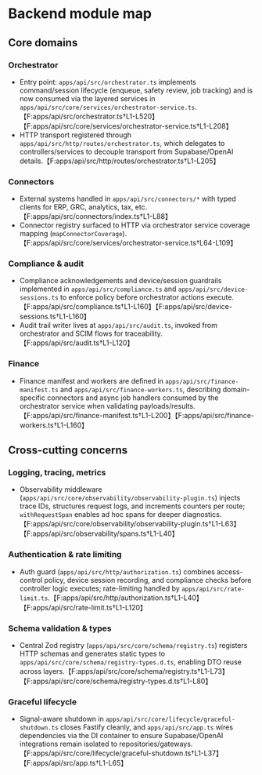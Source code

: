 # Backend module map

## Core domains

### Orchestrator
- Entry point: `apps/api/src/orchestrator.ts` implements command/session lifecycle (enqueue, safety review, job tracking) and is now consumed via the layered services in `apps/api/src/core/services/orchestrator-service.ts`.【F:apps/api/src/orchestrator.ts†L1-L520】【F:apps/api/src/core/services/orchestrator-service.ts†L1-L208】
- HTTP transport registered through `apps/api/src/http/routes/orchestrator.ts`, which delegates to controllers/services to decouple transport from Supabase/OpenAI details.【F:apps/api/src/http/routes/orchestrator.ts†L1-L205】

### Connectors
- External systems handled in `apps/api/src/connectors/*` with typed clients for ERP, GRC, analytics, tax, etc.【F:apps/api/src/connectors/index.ts†L1-L88】
- Connector registry surfaced to HTTP via orchestrator service coverage mapping (`mapConnectorCoverage`).【F:apps/api/src/core/services/orchestrator-service.ts†L64-L109】

### Compliance & audit
- Compliance acknowledgements and device/session guardrails implemented in `apps/api/src/compliance.ts` and `apps/api/src/device-sessions.ts` to enforce policy before orchestrator actions execute.【F:apps/api/src/compliance.ts†L1-L160】【F:apps/api/src/device-sessions.ts†L1-L160】
- Audit trail writer lives at `apps/api/src/audit.ts`, invoked from orchestrator and SCIM flows for traceability.【F:apps/api/src/audit.ts†L1-L120】

### Finance
- Finance manifest and workers are defined in `apps/api/src/finance-manifest.ts` and `apps/api/src/finance-workers.ts`, describing domain-specific connectors and async job handlers consumed by the orchestrator service when validating payloads/results.【F:apps/api/src/finance-manifest.ts†L1-L200】【F:apps/api/src/finance-workers.ts†L1-L160】

## Cross-cutting concerns

### Logging, tracing, metrics
- Observability middleware (`apps/api/src/core/observability/observability-plugin.ts`) injects trace IDs, structures request logs, and increments counters per route; `withRequestSpan` enables ad hoc spans for deeper diagnostics.【F:apps/api/src/core/observability/observability-plugin.ts†L1-L63】【F:apps/api/src/observability/spans.ts†L1-L40】

### Authentication & rate limiting
- Auth guard (`apps/api/src/http/authorization.ts`) combines access-control policy, device session recording, and compliance checks before controller logic executes; rate-limiting handled by `apps/api/src/rate-limit.ts`.【F:apps/api/src/http/authorization.ts†L1-L40】【F:apps/api/src/rate-limit.ts†L1-L120】

### Schema validation & types
- Central Zod registry (`apps/api/src/core/schema/registry.ts`) registers HTTP schemas and generates static types to `apps/api/src/core/schema/registry-types.d.ts`, enabling DTO reuse across layers.【F:apps/api/src/core/schema/registry.ts†L1-L73】【F:apps/api/src/core/schema/registry-types.d.ts†L1-L80】

### Graceful lifecycle
- Signal-aware shutdown in `apps/api/src/core/lifecycle/graceful-shutdown.ts` closes Fastify cleanly, and `apps/api/src/app.ts` wires dependencies via the DI container to ensure Supabase/OpenAI integrations remain isolated to repositories/gateways.【F:apps/api/src/core/lifecycle/graceful-shutdown.ts†L1-L37】【F:apps/api/src/app.ts†L1-L65】

